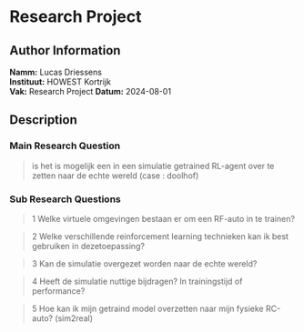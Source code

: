 # Research Project

## Author Information

**Namm:** Lucas Driessens  
**Instituut:** HOWEST Kortrijk  
**Vak:** Research Project
**Datum:** 2024-08-01

## Description

### Main Research Question

> is het is mogelijk een in een simulatie getrained RL-agent over te zetten naar de echte wereld (case : doolhof)

### Sub Research Questions

> 1 Welke virtuele omgevingen bestaan er om een RF-auto in te trainen?

> 2 Welke verschillende reinforcement learning technieken kan ik best gebruiken in dezetoepassing?

> 3 Kan de simulatie overgezet worden naar de echte wereld?

> 4 Heeft de simulatie nuttige bijdragen? In trainingstijd of performance?

> 5 Hoe kan ik mijn getraind model overzetten naar mijn fysieke RC-auto? (sim2real)
